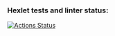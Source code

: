 ### Hexlet tests and linter status:
[![Actions Status](https://github.com/Yakubovskaya/frontend-project-46/workflows/hexlet-check/badge.svg)](https://github.com/Yakubovskaya/frontend-project-46/actions)